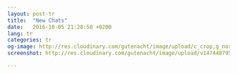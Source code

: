 ```yaml
---
layout: post-tr
title:  "New Chats"
date:   2016-10-05 21:28:50 +0200
lang: tr
categories: tr
og-image: http://res.cloudinary.com/gutenacht/image/upload/c_crop,g_north,h_335,q_100,w_640,x_0,y_0/v1474487956/tr/screenshots/03.jpg
screenshot: http://res.cloudinary.com/gutenacht/image/upload/v1474487956/tr/screenshots/03.jpg

---
```

